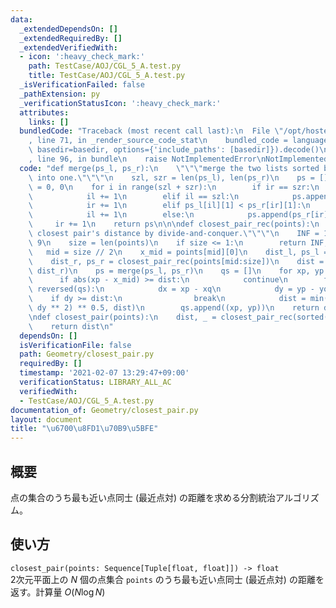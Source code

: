 ```yaml
---
data:
  _extendedDependsOn: []
  _extendedRequiredBy: []
  _extendedVerifiedWith:
  - icon: ':heavy_check_mark:'
    path: TestCase/AOJ/CGL_5_A.test.py
    title: TestCase/AOJ/CGL_5_A.test.py
  _isVerificationFailed: false
  _pathExtension: py
  _verificationStatusIcon: ':heavy_check_mark:'
  attributes:
    links: []
  bundledCode: "Traceback (most recent call last):\n  File \"/opt/hostedtoolcache/Python/3.10.4/x64/lib/python3.10/site-packages/onlinejudge_verify/documentation/build.py\"\
    , line 71, in _render_source_code_stat\n    bundled_code = language.bundle(stat.path,\
    \ basedir=basedir, options={'include_paths': [basedir]}).decode()\n  File \"/opt/hostedtoolcache/Python/3.10.4/x64/lib/python3.10/site-packages/onlinejudge_verify/languages/python.py\"\
    , line 96, in bundle\n    raise NotImplementedError\nNotImplementedError\n"
  code: "def merge(ps_l, ps_r):\n    \"\"\"merge the two lists sorted by y-coordinates\
    \ into one.\"\"\"\n    szl, szr = len(ps_l), len(ps_r)\n    ps = []\n    il, ir\
    \ = 0, 0\n    for i in range(szl + szr):\n        if ir == szr:\n            ps.append(ps_l[il])\n\
    \            il += 1\n        elif il == szl:\n            ps.append(ps_r[ir])\n\
    \            ir += 1\n        elif ps_l[il][1] < ps_r[ir][1]:\n            ps.append(ps_l[il])\n\
    \            il += 1\n        else:\n            ps.append(ps_r[ir])\n       \
    \     ir += 1\n    return ps\n\n\ndef closest_pair_rec(points):\n    \"\"\"calculate\
    \ closest pair's distance by divide-and-conquer.\"\"\"\n    INF = 1.0 * 10 **\
    \ 9\n    size = len(points)\n    if size <= 1:\n        return INF, points\n \
    \   mid = size // 2\n    x_mid = points[mid][0]\n    dist_l, ps_l = closest_pair_rec(points[0:mid])\n\
    \    dist_r, ps_r = closest_pair_rec(points[mid:size])\n    dist = min(dist_l,\
    \ dist_r)\n    ps = merge(ps_l, ps_r)\n    qs = []\n    for xp, yp in ps:\n  \
    \      if abs(xp - x_mid) >= dist:\n            continue\n        for xq, yq in\
    \ reversed(qs):\n            dx = xp - xq\n            dy = yp - yq\n        \
    \    if dy >= dist:\n                break\n            dist = min((dx ** 2 +\
    \ dy ** 2) ** 0.5, dist)\n        qs.append((xp, yp))\n    return dist, ps\n\n\
    \ndef closest_pair(points):\n    dist, _ = closest_pair_rec(sorted(points))\n\
    \    return dist\n"
  dependsOn: []
  isVerificationFile: false
  path: Geometry/closest_pair.py
  requiredBy: []
  timestamp: '2021-02-07 13:29:47+09:00'
  verificationStatus: LIBRARY_ALL_AC
  verifiedWith:
  - TestCase/AOJ/CGL_5_A.test.py
documentation_of: Geometry/closest_pair.py
layout: document
title: "\u6700\u8FD1\u70B9\u5BFE"
---
```


## 概要
点の集合のうち最も近い点同士 (最近点対) の距離を求める分割統治アルゴリズム。

## 使い方
`closest_pair(points: Sequence[Tuple[float, float]]) -> float`  
2次元平面上の $N$ 個の点集合 `points` のうち最も近い点同士 (最近点対) の距離を返す。計算量 $O(N\log N)$
